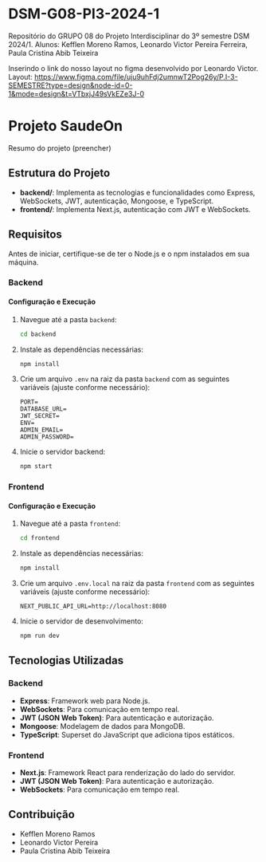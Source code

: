 # DSM-G08-PI3-2024-1
Repositório do GRUPO 08 do Projeto Interdisciplinar do 3º semestre DSM 2024/1. Alunos: Kefflen Moreno Ramos, Leonardo Victor Pereira Ferreira, Paula Cristina Abib Teixeira

Inserindo o link do nosso layout no figma desenvolvido por Leonardo Victor. Layout: https://www.figma.com/file/uju9uhFdj2umnwT2Pog26y/P.I-3-SEMESTRE?type=design&node-id=0-1&mode=design&t=VTbxjJ49sVkEZe3J-0

# Projeto SaudeOn
Resumo do projeto (preencher)

## Estrutura do Projeto

- **backend/**: Implementa as tecnologias e funcionalidades como Express, WebSockets, JWT, autenticação, Mongoose, e TypeScript.
- **frontend/**: Implementa Next.js, autenticação com JWT e WebSockets.

## Requisitos

Antes de iniciar, certifique-se de ter o Node.js e o npm instalados em sua máquina.

### Backend

#### Configuração e Execução

1. Navegue até a pasta `backend`:
   ```bash
   cd backend
   ```

2. Instale as dependências necessárias:
   ```bash
   npm install
   ```

3. Crie um arquivo `.env` na raiz da pasta `backend` com as seguintes variáveis (ajuste conforme necessário):
   ```env
   PORT=
   DATABASE_URL=
   JWT_SECRET=
   ENV=
   ADMIN_EMAIL=
   ADMIN_PASSWORD=
   ```

4. Inicie o servidor backend:
   ```bash
   npm start
   ```

### Frontend

#### Configuração e Execução

1. Navegue até a pasta `frontend`:
   ```bash
   cd frontend
   ```

2. Instale as dependências necessárias:
   ```bash
   npm install
   ```

3. Crie um arquivo `.env.local` na raiz da pasta `frontend` com as seguintes variáveis (ajuste conforme necessário):
   ```env
   NEXT_PUBLIC_API_URL=http://localhost:8080
   ```

4. Inicie o servidor de desenvolvimento:
   ```bash
   npm run dev
   ```

## Tecnologias Utilizadas

### Backend
- **Express**: Framework web para Node.js.
- **WebSockets**: Para comunicação em tempo real.
- **JWT (JSON Web Token)**: Para autenticação e autorização.
- **Mongoose**: Modelagem de dados para MongoDB.
- **TypeScript**: Superset do JavaScript que adiciona tipos estáticos.

### Frontend
- **Next.js**: Framework React para renderização do lado do servidor.
- **JWT (JSON Web Token)**: Para autenticação e autorização.
- **WebSockets**: Para comunicação em tempo real.

## Contribuição
- Kefflen Moreno Ramos
- Leonardo Victor Pereira
- Paula Cristina Abib Teixeira
